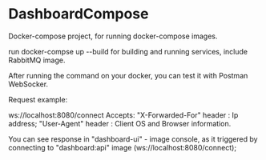 # DashboardCompose
Docker-compose project, for running docker-compose images.

run  docker-compse up --build for building and running services, include RabbitMQ image. 

After running the command on your docker, you can test it with Postman WebSocker.

Request example: 

ws://localhost:8080/connect
Accepts: "X-Forwarded-For" header : Ip address; "User-Agent" header : Client OS and Browser information.

You can see response in "dashboard-ui" - image console, as it triggered by connecting to "dashboard:api" image (ws://localhost:8080/connect);
    
